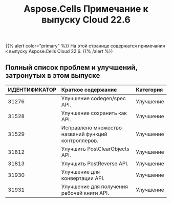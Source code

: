 ﻿---
title: Aspose.Cells Примечание к выпуску Cloud 22.6
second_title: Aspose.Cells Cloud Documen
type: docs
url: /ru/aspose-cells-cloud-22-6-release-notes/
description: Aspose.Cells Облако поддерживает Excel для создания, преобразования, слияния, разделения, защиты, операций с внутренними объектами и т. д.
weight: 16
---
{{% alert color="primary" %}} 
На этой странице содержатся примечания к выпуску Aspose.Cells Cloud 22.6.
{{% /alert %}} 
## **Полный список проблем и улучшений, затронутых в этом выпуске**
|**ИДЕНТИФИКАТОР**|**Краткое содержание**|**Категория**|
|:- |:- |:- |
|31276 |Улучшение codegen/spec API.| Улучшение|
|31528 |Улучшение сохранить как API.| Улучшение|
|31529 |Исправлено множество названий функций контроллеров.| Улучшение|
|31812 |Улучшить PostClearObjects API.| Улучшение|
|31813 |Улучшить PostReverse API.| Улучшение|
|31930 |Улучшение для конвертации API.| Улучшение|
|31931 |Улучшение для получения рабочей книги API.| Улучшение|
